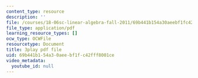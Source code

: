 ```yaml
---
content_type: resource
description: ''
file: /courses/18-06sc-linear-algebra-fall-2011/69b441b154a30aeebf1fc42fff8001ce_rMv2rDiOTsI.pdf
file_type: application/pdf
learning_resource_types: []
ocw_type: OCWFile
resourcetype: Document
title: 3play pdf file
uid: 69b441b1-54a3-0aee-bf1f-c42fff8001ce
video_metadata:
  youtube_id: null
---
```

